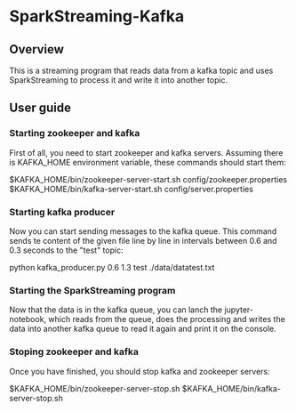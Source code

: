 # SparkStreaming-Kafka

## Overview
This is a streaming program that reads data from a kafka topic and uses SparkStreaming to process it and write it into another topic.


## User guide

### Starting zookeeper and kafka
First of all, you need to start zookeeper and kafka servers. Assuming there is KAFKA_HOME environment variable, these commands should start them:

$KAFKA_HOME/bin/zookeeper-server-start.sh config/zookeeper.properties
$KAFKA_HOME/bin/kafka-server-start.sh config/server.properties


### Starting kafka producer
Now you can start sending messages to the kafka queue. This command sends te content of the given file line by line in intervals between 0.6 and 0.3 seconds to the "test" topic:

python kafka_producer.py 0.6 1.3 test ./data/datatest.txt


### Starting the SparkStreaming program
Now that the data is in the kafka queue, you can lanch the jupyter-notebook, which reads from the queue, does the processing and writes the data into another kafka queue to read it again and print it on the console.


### Stoping zookeeper and kafka
Once you have finished, you should stop kafka and zookeeper servers:

$KAFKA_HOME/bin/zookeeper-server-stop.sh
$KAFKA_HOME/bin/kafka-server-stop.sh
